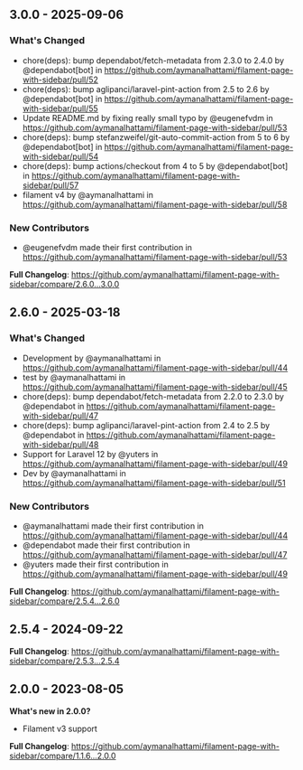 ## 3.0.0 - 2025-09-06

### What's Changed

* chore(deps): bump dependabot/fetch-metadata from 2.3.0 to 2.4.0 by @dependabot[bot] in https://github.com/aymanalhattami/filament-page-with-sidebar/pull/52
* chore(deps): bump aglipanci/laravel-pint-action from 2.5 to 2.6 by @dependabot[bot] in https://github.com/aymanalhattami/filament-page-with-sidebar/pull/55
* Update README.md by fixing really small typo by @eugenefvdm in https://github.com/aymanalhattami/filament-page-with-sidebar/pull/53
* chore(deps): bump stefanzweifel/git-auto-commit-action from 5 to 6 by @dependabot[bot] in https://github.com/aymanalhattami/filament-page-with-sidebar/pull/54
* chore(deps): bump actions/checkout from 4 to 5 by @dependabot[bot] in https://github.com/aymanalhattami/filament-page-with-sidebar/pull/57
* filament v4 by @aymanalhattami in https://github.com/aymanalhattami/filament-page-with-sidebar/pull/58

### New Contributors

* @eugenefvdm made their first contribution in https://github.com/aymanalhattami/filament-page-with-sidebar/pull/53

**Full Changelog**: https://github.com/aymanalhattami/filament-page-with-sidebar/compare/2.6.0...3.0.0

## 2.6.0 - 2025-03-18

### What's Changed

* Development by @aymanalhattami in https://github.com/aymanalhattami/filament-page-with-sidebar/pull/44
* test by @aymanalhattami in https://github.com/aymanalhattami/filament-page-with-sidebar/pull/45
* chore(deps): bump dependabot/fetch-metadata from 2.2.0 to 2.3.0 by @dependabot in https://github.com/aymanalhattami/filament-page-with-sidebar/pull/47
* chore(deps): bump aglipanci/laravel-pint-action from 2.4 to 2.5 by @dependabot in https://github.com/aymanalhattami/filament-page-with-sidebar/pull/48
* Support for Laravel 12 by @yuters in https://github.com/aymanalhattami/filament-page-with-sidebar/pull/49
* Dev by @aymanalhattami in https://github.com/aymanalhattami/filament-page-with-sidebar/pull/51

### New Contributors

* @aymanalhattami made their first contribution in https://github.com/aymanalhattami/filament-page-with-sidebar/pull/44
* @dependabot made their first contribution in https://github.com/aymanalhattami/filament-page-with-sidebar/pull/47
* @yuters made their first contribution in https://github.com/aymanalhattami/filament-page-with-sidebar/pull/49

**Full Changelog**: https://github.com/aymanalhattami/filament-page-with-sidebar/compare/2.5.4...2.6.0

## 2.5.4 - 2024-09-22

**Full Changelog**: https://github.com/aymanalhattami/filament-page-with-sidebar/compare/2.5.3...2.5.4

## 2.0.0 - 2023-08-05

**What's new in 2.0.0?**

- Filament v3 support

**Full Changelog**:
https://github.com/aymanalhattami/filament-page-with-sidebar/compare/1.1.6...2.0.0
